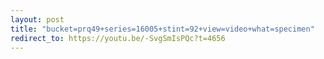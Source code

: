 ```yaml
---
layout: post
title: "bucket=prq49+series=16005+stint=92+view=video+what=specimen"
redirect_to: https://youtu.be/-SvgSmIsPQc?t=4656
---
```

